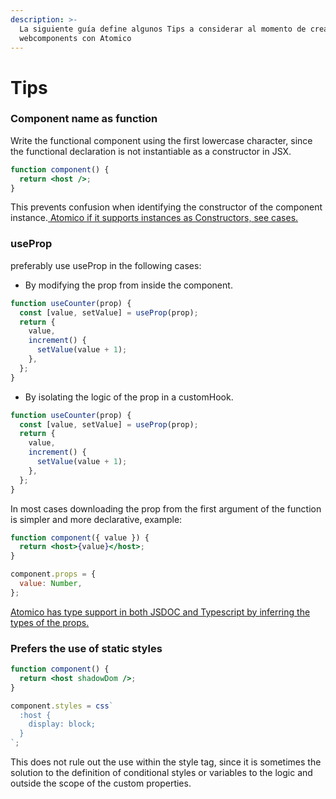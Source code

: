 ```yaml
---
description: >-
  La siguiente guía define algunos Tips a considerar al momento de crear
  webcomponents con Atomico
---
```


# Tips

### Component name as function

Write the functional component using the first lowercase character, since the functional declaration is not instantiable as a constructor in JSX.

```jsx
function component() {
  return <host />;
}
```

This prevents confusion when identifying the constructor of the component instance.[ ](https://atomico.gitbook.io/doc/v/espanol/api/virtualdom/avanzado#constructor-con-custom-element)[Atomico if it supports instances as Constructors, see cases.​](https://atomico.gitbook.io/doc/api/virtualdom/advanced#constructor-with-custom-element)

### useProp <a href="#useprop" id="useprop"></a>

preferably use useProp in the following cases:

* By modifying the prop from inside the component.

```jsx
function useCounter(prop) {
  const [value, setValue] = useProp(prop);
  return {
    value,
    increment() {
      setValue(value + 1);
    },
  };
}
```

* By isolating the logic of the prop in a customHook.

```jsx
function useCounter(prop) {
  const [value, setValue] = useProp(prop);
  return {
    value,
    increment() {
      setValue(value + 1);
    },
  };
}
```

&#x20;In most cases downloading the prop from the first argument of the function is simpler and more declarative, example:

```jsx
function component({ value }) {
  return <host>{value}</host>;
}

component.props = {
  value: Number,
};
```

[Atomico has type support in both JSDOC and Typescript by inferring the types of the props.​](https://atomico.gitbook.io/doc/guides/typescript#props-less-than-typeof-component.props-greater-than)

### Prefers the use of static styles

```jsx
function component() {
  return <host shadowDom />;
}

component.styles = css`
  :host {
    display: block;
  }
`;
```

This does not rule out the use within the style tag, since it is sometimes the solution to the definition of conditional styles or variables to the logic and outside the scope of the custom properties.
